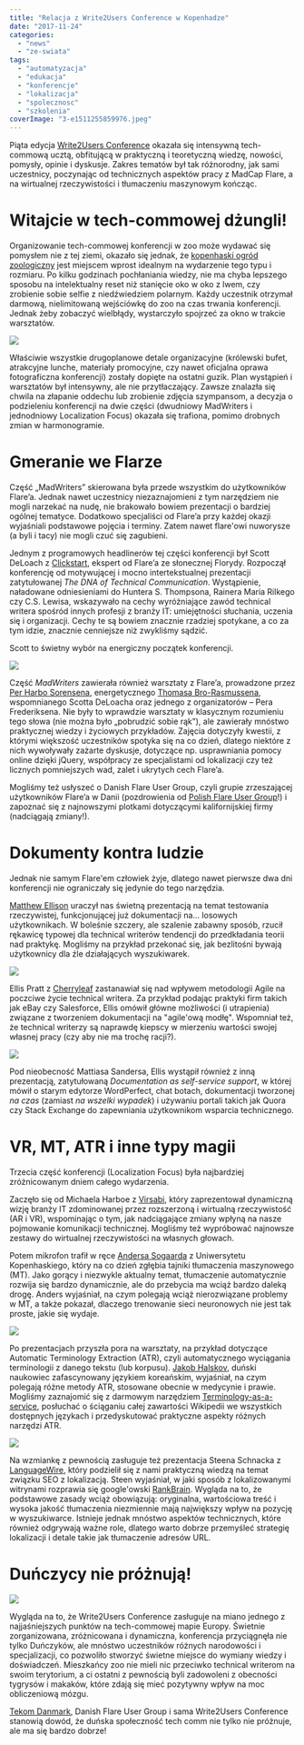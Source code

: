```yaml
---
title: "Relacja z Write2Users Conference w Kopenhadze"
date: "2017-11-24"
categories: 
  - "news"
  - "ze-swiata"
tags: 
  - "automatyzacja"
  - "edukacja"
  - "konferencje"
  - "lokalizacja"
  - "spolecznosc"
  - "szkolenia"
coverImage: "3-e1511255859976.jpeg"
---
```


Piąta edycja [Write2Users Conference](http://write2users.com/w2u-conference-2017/) okazała się intensywną tech-commową ucztą, obfitującą w praktyczną i teoretyczną wiedzę, nowości, pomysły, opinie i dyskusje. Zakres tematów był tak różnorodny, jak sami uczestnicy, poczynając od technicznych aspektów pracy z MadCap Flare, a na wirtualnej rzeczywistości i tłumaczeniu maszynowym kończąc.

# Witajcie w tech-commowej dżungli!

Organizowanie tech-commowej konferencji w zoo może wydawać się pomysłem nie z tej ziemi, okazało się jednak, że [kopenhaski ogród zoologiczny](https://www.zoo.dk/en/) jest miejscem wprost idealnym na wydarzenie tego typu i rozmiaru. Po kilku godzinach pochłaniania wiedzy, nie ma chyba lepszego sposobu na intelektualny reset niż stanięcie oko w oko z lwem, czy zrobienie sobie selfie z niedźwiedziem polarnym. Każdy uczestnik otrzymał darmową, nielimitowaną wejściówkę do zoo na czas trwania konferencji. Jednak żeby zobaczyć wielbłądy, wystarczyło spojrzeć za okno w trakcie warsztatów.

[![](images/lew-e1511220921437-1024x683.jpg)](http://techwriter.pl/wp-content/uploads/2017/11/lew-e1511220921437.jpg)

Właściwie wszystkie drugoplanowe detale organizacyjne (królewski bufet, atrakcyjne lunche, materiały promocyjne, czy nawet oficjalna oprawa fotograficzna konferencji) zostały dopięte na ostatni guzik. Plan wystąpień i warsztatów był intensywny, ale nie przytłaczający. Zawsze znalazła się chwila na złapanie oddechu lub zrobienie zdjęcia szympansom, a decyzja o podzieleniu konferencji na dwie części (dwudniowy MadWriters i jednodniowy Localization Focus) okazała się trafiona, pomimo drobnych zmian w harmonogramie.

# Gmeranie we Flarze

Część „MadWriters” skierowana była przede wszystkim do użytkowników Flare’a. Jednak nawet uczestnicy niezaznajomieni z tym narzędziem nie mogli narzekać na nudę, nie brakowało bowiem prezentacji o bardziej ogólnej tematyce. Dodatkowo specjaliści od Flare’a przy każdej okazji wyjaśniali podstawowe pojęcia i terminy. Zatem nawet flare'owi nuworysze (a byli i tacy) nie mogli czuć się zagubieni.

Jednym z programowych headlinerów tej części konferencji był Scott DeLoach z [Clickstart](http://www.clickstart.net/), ekspert od Flare’a ze słonecznej Florydy. Rozpoczął konferencję od motywującej i mocno intertekstualnej prezentacji zatytułowanej _The DNA of Technical Communication_. Wystąpienie, naładowane odniesieniami do Huntera S. Thompsona, Rainera Maria Rilkego czy C.S. Lewisa, wskazywało na cechy wyróżniające zawód technical writera spośród innych profesji z branży IT: umiejętności słuchania, uczenia się i organizacji. Cechy te są bowiem znacznie rzadziej spotykane, a co za tym idzie, znacznie cenniejsze niż zwykliśmy sądzić.

Scott to świetny wybór na energiczny początek konferencji.

[![](images/W2Uconf_65A0940_preview-1024x683.jpeg)](http://techwriter.pl/wp-content/uploads/2017/11/W2Uconf_65A0940_preview.jpeg)

Część _MadWriters_ zawierała również warsztaty z Flare’a, prowadzone przez [Per Harbo Sorensena](https://twitter.com/perhsorensen), energetycznego [Thomasa Bro-Rasmussena](https://www.madcapsoftware.com/conference/madworld-2018/speakers/thomas-bro-rasmussen/), wspomnianego Scotta DeLoacha oraz jednego z organizatorów – Pera Frederiksena. Nie były to wprawdzie warsztaty w klasycznym rozumieniu tego słowa (nie można było „pobrudzić sobie rąk”), ale zawierały mnóstwo praktycznej wiedzy i życiowych przykładów. Zajęcia dotyczyły kwestii, z którymi większość uczestników spotyka się na co dzień, dlatego niektóre z nich wywoływały zażarte dyskusje, dotyczące np. usprawniania pomocy online dzięki jQuery, współpracy ze specjalistami od lokalizacji czy też licznych pomniejszych wad, zalet i ukrytych cech Flare’a.

Mogliśmy też usłyszeć o Danish Flare User Group, czyli grupie zrzeszającej użytkowników Flare’a w Danii (pozdrowienia od [Polish Flare User Group](http://techwriter.pl/drugie-spotkanie-poland-madcap-flare-user-group-relacja/)!) i zapoznać się z najnowszymi plotkami dotyczącymi kalifornijskiej firmy (nadciągają zmiany!).

# Dokumenty kontra ludzie

Jednak nie samym Flare'em człowiek żyje, dlatego nawet pierwsze dwa dni konferencji nie ograniczały się jedynie do tego narzędzia.

[Matthew Ellison](http://www.uaeurope.com/) uraczył nas świetną prezentacją na temat testowania rzeczywistej, funkcjonującej już dokumentacji na... losowych użytkownikach. W boleśnie szczery, ale szalenie zabawny sposób, rzucił rękawicę typowej dla technical writerów tendencji do przedkładania teorii nad praktykę. Mogliśmy na przykład przekonać się, jak bezlitośni bywają użytkownicy dla źle działających wyszukiwarek.

[![](images/IMG_2945-1024x768.jpg)](http://techwriter.pl/wp-content/uploads/2017/11/IMG_2945-e1511221047925.jpg)

Ellis Pratt z [Cherryleaf](https://www.cherryleaf.com/) zastanawiał się nad wpływem metodologii Agile na poczciwe życie technical writera. Za przykład podając praktyki firm takich jak eBay czy Salesforce, Ellis omówił główne możliwości (i utrapienia) związane z tworzeniem dokumentacji na "agile'ową modłę". Wspomniał też, że technical writerzy są naprawdę kiepscy w mierzeniu wartości swojej własnej pracy (czy aby nie ma trochę racji?).

[![](images/1-1024x683.jpeg)](http://techwriter.pl/wp-content/uploads/2017/11/1.jpeg)

Pod nieobecność Mattiasa Sandersa, Ellis wystąpił również z inną prezentacją, zatytułowaną _Documentation as self-service support_, w której mówił o starym edytorze WordPerfect, chat botach, dokumentacji tworzonej _na czas_ (zamiast _na wszelki wypadek_) i używaniu portali takich jak Quora czy Stack Exchange do zapewniania użytkownikom wsparcia technicznego.

# VR, MT, ATR i inne typy magii

Trzecia część konferencji (Localization Focus) była najbardziej zróżnicowanym dniem całego wydarzenia.

Zaczęło się od Michaela Harboe z [Virsabi](http://virsabi.com/), który zaprezentował dynamiczną wizję branży IT zdominowanej przez rozszerzoną i wirtualną rzeczywistość (AR i VR), wspominając o tym, jak nadciągające zmiany wpłyną na nasze pojmowanie komunikacji technicznej. Mogliśmy też wypróbować najnowsze zestawy do wirtualnej rzeczywistości na własnych głowach.

Potem mikrofon trafił w ręce [Andersa Sogaarda](http://cst.dk/anders/) z Uniwersytetu Kopenhaskiego, który na co dzień zgłębia tajniki tłumaczenia maszynowego (MT). Jako gorący i niezwykle aktualny temat, tłumaczenie automatycznie rozwija się bardzo dynamicznie, ale do przebycia ma wciąż bardzo daleką drogę. Anders wyjaśniał, na czym polegają wciąż nierozwiązane problemy w MT, a także pokazał, dlaczego trenowanie sieci neuronowych nie jest tak proste, jakie się wydaje.

[![](images/7518837728_IMG_1494-e1511220538255.jpg)](http://techwriter.pl/wp-content/uploads/2017/11/7518837728_IMG_1494-e1511220538255.jpg)

Po prezentacjach przyszła pora na warsztaty, na przykład dotyczące Automatic Terminology Extraction (ATR), czyli automatycznego wyciągania terminologii z danego tekstu (lub korpusu). [Jakob Halskov](http://www.halskov.net/blog/), duński naukowiec zafascynowany językiem koreańskim, wyjaśniał, na czym polegają różne metody ATR, stosowane obecnie w medycynie i prawie. Mogliśmy zaznajomić się z darmowym narzędziem [Terminology-as-a-service](http://www.taas-project.eu/), posłuchać o ściąganiu całej zawartości Wikipedii we wszystkich dostępnych językach i przedyskutować praktyczne aspekty różnych narzędzi ATR.

[![](images/W2Uconf_65A1187_preview-1024x683.jpeg)](http://techwriter.pl/wp-content/uploads/2017/11/W2Uconf_65A1187_preview-e1511255964723.jpeg)

Na wzmiankę z pewnością zasługuje też prezentacja Steena Schnacka z [LanguageWire](https://www.languagewire.com/en), który podzielił się z nami praktyczną wiedzą na temat związku SEO z lokalizacją. Steen wyjaśniał, w jaki sposób z lokalizowanymi witrynami rozprawia się google'owski [RankBrain](https://en.wikipedia.org/wiki/RankBrain). Wygląda na to, że podstawowe zasady wciąż obowiązują: oryginalna, wartościowa treść i wysoka jakość tłumaczenia niezmiennie mają największy wpływ na pozycję w wyszukiwarce. Istnieje jednak mnóstwo aspektów technicznych, które również odgrywają ważne role, dlatego warto dobrze przemyśleć strategię lokalizacji i detale takie jak tłumaczenie adresów URL.

# Duńczycy nie próżnują!

[![](images/W2Uconf_65A1122_preview-683x1024.jpeg)](http://techwriter.pl/wp-content/uploads/2017/11/W2Uconf_65A1122_preview.jpeg)

Wygląda na to, że Write2Users Conference zasługuje na miano jednego z najjaśniejszych punktów na tech-commowej mapie Europy. Świetnie zorganizowana, zróżnicowana i dynamiczna, konferencja przyciągnęła nie tylko Duńczyków, ale mnóstwo uczestników różnych narodowości i specjalizacji, co pozwoliło stworzyć świetne miejsce do wymiany wiedzy i doświadczeń. Mieszkańcy zoo nie mieli nic przeciwko technical writerom na swoim terytorium, a ci ostatni z pewnością byli zadowoleni z obecności tygrysów i makaków, które zdają się mieć pozytywny wpływ na moc obliczeniową mózgu.

[Tekom Danmark](http://www.technical-communication.org/dk/home-dk.html), Danish Flare User Group i sama Write2Users Conference stanowią dowód, że duńska społeczność tech comm nie tylko nie próżnuje, ale ma się bardzo dobrze!
